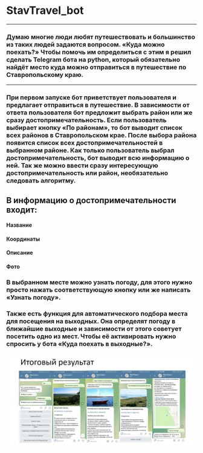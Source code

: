 # StavTravel_bot
---
### Думаю многие люди любят путешествовать и большинство из таких людей задаются вопросом. «Куда можно поехать?» Чтобы помочь им определиться с этим я решил сделать Telegram бота на python, который обязательно найдёт место куда можно отправиться в путешествие по Ставропольскому краю.
---
### При первом запуске бот приветствует пользователя и предлагает отправиться в путешествие. В зависимости от ответа пользователя бот предложит выбрать район или же сразу достопримечательность. Если пользователь выбирает кнопку «По районам», то бот выводит список всех районов в Ставропольском крае. После выбора района появится список всех достопримечательностей в выбранном районе. Как только пользователь выбрал достопримечательность, бот выводит всю информацию о ней. Так же можно ввести сразу интересующую достопримечательность или район, необязательно следовать алгоритму. 

## В информацию о достопримечательности входит:
#### Название
#### Координаты
#### Описание
#### Фото

### В выбранном месте можно узнать погоду, для этого нужно просто нажать соответствующую кнопку или же написать «Узнать погоду».
### Также есть функция для автоматического подбора места для посещения на выходных. Она определят погоду в ближайшие выходные и зависимости от этого советует посетить одно из мест. Чтобы её активировать нужно спросить у бота «Куда поехать в выходные?».

![](preview/Screenshot_1.jpg)
